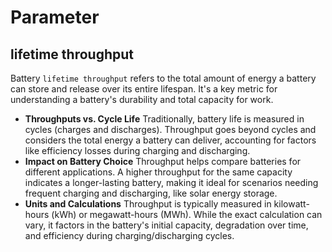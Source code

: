 # Parameter

## lifetime throughput
Battery `lifetime throughput` refers to the total amount of energy a battery can store and release over its entire lifespan. 
It's a key metric for understanding a battery's durability and total capacity for work. 
- **Throughputs vs. Cycle Life**
  Traditionally, battery life is measured in cycles (charges and discharges).
  Throughput goes beyond cycles and considers the total energy a battery can deliver,
  accounting for factors like efficiency losses during charging and discharging.
- **Impact on Battery Choice**
  Throughput helps compare batteries for different applications.
  A higher throughput for the same capacity indicates a longer-lasting battery,
  making it ideal for scenarios needing frequent charging and discharging, like solar energy storage. 
- **Units and Calculations**
  Throughput is typically measured in kilowatt-hours (kWh) or megawatt-hours (MWh).
  While the exact calculation can vary, it factors in the battery's initial capacity,
  degradation over time, and efficiency during charging/discharging cycles.

